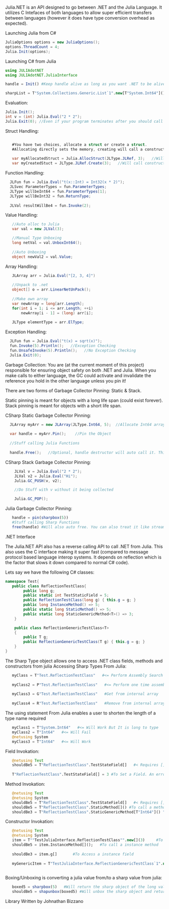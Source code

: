 Julia.NET is an API designed to go between .NET and the Julia Language. It utilizes C Intefaces of both languages to allow super efficient transfers between languages (however it does have type conversion overhead as expected). 

Launching Julia from C#
```csharp
JuliaOptions options = new JuliaOptions();
options.ThreadCount = 4;
Julia.Init(options);
```

Launching C# from Julia
```julia
using JULIAdotNET
using JULIAdotNET.JuliaInterface

handle = Init() #Keep handle alive as long as you want .NET to be alive

sharpList = T"System.Collections.Generic.List`1".new[T"System.Int64"]()
```


Evaluation:
```csharp
Julia.Init();
int v = (int) Julia.Eval("2 * 2");
Julia.Exit(0); //Even if your program terminates after you should call this. It runs the finalizers and stuff 
```

Struct Handling:
```csharp

   #You have two choices, allocate a struct or create a struct.
   #Allocating directly sets the memory, creating will call a constructor of the struct
   
   var myAllocatedStruct = Julia.AllocStruct(JLType.JLRef, 3);   //Will throw error
   var myCreatedStuct = JLType.JLRef.Create(3);   //Will call constructor
```

Function Handling:
```csharp
  JLFun fun = Julia.Eval("t(x::Int) = Int32(x * 2)");
  JLSvec ParameterTypes = fun.ParameterTypes;
  JLType willbeInt64 = fun.ParameterTypes[1];
  JLType willBeInt32 = fun.ReturnType;
  
  JLVal resultWillBe4 = fun.Invoke(2);
```

Value Handling:
```csharp
   //Auto alloc to Julia
   var val = new JLVal(3);

   //Manual Type Unboxing
   long netVal = val.UnboxInt64();
   
   //Auto Unboxing
   object newVal2 = val.Value;
```

Array Handling:
```csharp
   JLArray arr = Julia.Eval("[2, 3, 4]")
   
   //Unpack to .net
   object[] o = arr.LinearNetUnPack();
   
   //Make own array
   var newArray = long[arr.Length];
   for(int i = 1; i <= arr.Length; ++i)
       newArray[i - 1] = (long) arr[i];
   
   JLType elementType = arr.ElType;
```

Exception Handling:
```csharp
  JLFun fun = Julia.Eval("t(x) = sqrt(x)");
  fun.Invoke(5).Println();   //Exception Checking
  fun.UnsafeInvoke(5).Println();   //No Exception Checking
  Julia.Exit(0);  
```


Garbage Collection:
You are (at the current moment of this project) responsible for ensuring object safety on both .NET and Julia. When you make calls to either language, the GC could activate and invalidate the reference you hold in the other language unless you pin it!

There are two forms of Garbage Collector Pinning: Static & Stack.

Static pinning is meant for objects with a long life span (could exist forever).
Stack pinning is meant for objects with a short life span.

CSharp Static Garbage Collector Pinning:
```csharp
  JLArray myArr = new JLArray(JLType.Int64, 5);  //Allocate Int64 array of length 5
  
  var handle = myArr.Pin();    //Pin the Object 
  
  //Stuff calling Julia Functions
  
  handle.Free();   //Optional, handle destructor will auto call it. This is in case you want it freed earlier
```

CSharp Stack Garbage Collector Pinning:
```csharp
    JLVal v = Julia.Eval("2 * 2");
    JLVal v2 = Julia.Eval("Hi");
    Julia.GC_PUSH(v, v2);

    //Do Stuff with v without it being collected

    Julia.GC_POP();    
```

Julia Garbage Collector Pinning:
```julia
   handle = pin(sharpbox(5))
   #Stuff calling Sharp Functions
   free(handle) #Will also auto free. You can also treat it like stream and put it in do end block
```


.NET Interface

The Julia.NET API also has a reverse calling API to call .NET from Julia. This also uses the C interface making it super fast (compared to message protocol based language interop systems. It depends on reflection which is the factor that slows it down compared to normal C# code).

Lets say we have the following C# classes:
```csharp
namespace Test{
   public class ReflectionTestClass{
        public long g;
        public static int TestStaticField = 5;
        public ReflectionTestClass(long g) { this.g = g; }
        public long InstanceMethod() => 5;
        public static long StaticMethod() => 5;
        public static long StaticGenericMethod<T>() => 3;
    }

    public class ReflectionGenericTestClass<T>
    {
        public T g;
        public ReflectionGenericTestClass(T g) { this.g = g; }
    }
}
```

The Sharp Type object allows one to access .NET class fields, methods and constructors from julia
Accessing Sharp Types From Julia:
```julia
   myClass = T"Test.ReflectionTestClass"   #<= Perform Assembly Search and Return the Sharp Type
   
   myClass2 = P"Test.ReflectionTestClass"   #<= Perform one time assembly search and store the sharp type in a internal array (Reccommended for fast lookups)
   
   myClass3 = G"Test.ReflectionTestClass"   #Get from internal array
   
   myClass4 = R"Test.ReflectionTestClass"   #Remove from internal array
```


The using statement From Julia enables a user to shorten the length of a type name required
```julia
   myClass1 = T"System.Int64"   #<= Will Work But It is long to type
   myClass2 = T"Int64"   #<= Will Fail
   @netusing System
   myClass3 = T"Int64"   #<= Will Work
```

Field Invokation:
```julia
   @netusing Test
   shouldBe5 = T"ReflectionTestClass".TestStateField[]   #< Requires [] to actually get the field. If you dont put [] or () then it will just return the FieldInfo object
   
   T"ReflectionTestClass".TestStateField[] = 3 #To Set a Field. An error will occur if you dont put [].
```

Method Invokation:
```julia
   @netusing Test
   @netusing System
   shouldBe5 = T"ReflectionTestClass".TestStateField[]   #< Requires [] to actually get the field. If you dont put [] or () then it will just return the FieldInfo object
   shouldBe5 = T"ReflectionTestClass".StaticMethod[]() #To call a method. If you dont put [] or () then it will just return the MethodInfo object
   shouldBe3 = T"ReflectionTestClass".StaticGenericMethod[T"Int64"]() "To call a generic method, put the generic types in []
```

Constructor Invokation:
```julia
   @netusing Test
   @netusing System
   item = T""TestJuliaInterface.ReflectionTestClass"".new[](3)     #To call a constructor.  If you dont put [] or () then it will just return the ConstructorInfo object
   shouldBe5 = item.InstanceMethod[]();   #To call a instance method
   
   shouldBe3 = item.g[]       #To Access a instance field
   
   myGenericItem = T"TestJuliaInterface.ReflectionGenericTestClass`1".new[T"System.Int64"](3)    #To Create a generic instance of an object, put the generic types in [].
   
```

Boxing/Unboxing is converting a julia value from/to a sharp value from julia:
```julia
   boxed5 = sharpbox(5)   #Will return the sharp object of the long value "5"
   shouldBe5 = shapunbox(boxed5) #Will unbox the sharp object and return to native julia value
```


Library Written by Johnathan Bizzano
